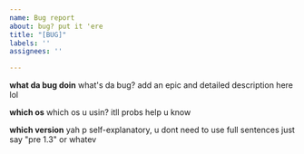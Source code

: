 ```yaml
---
name: Bug report
about: bug? put it 'ere
title: "[BUG]"
labels: ''
assignees: ''

---
```


**what da bug doin**
what's da bug? add an epic and detailed description here lol

**which os**
which os u usin? itll probs help u know

**which version**
yah p self-explanatory, u dont need to use full sentences just say "pre 1.3" or whatev
